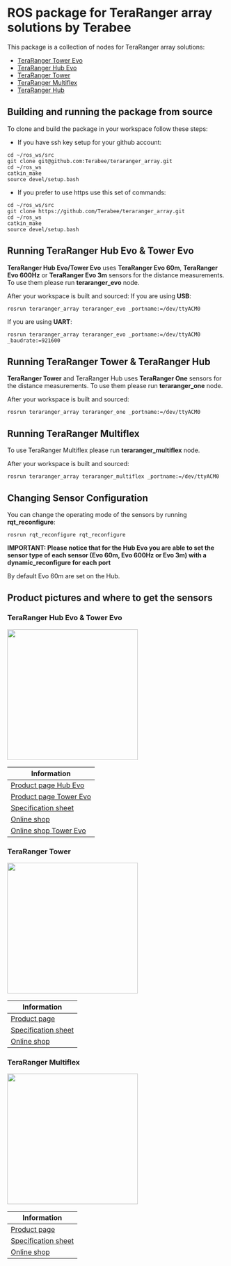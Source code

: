 # ROS package for TeraRanger array solutions by Terabee

This package is a collection of nodes for TeraRanger array solutions:
* [TeraRanger Tower Evo](https://www.terabee.com/portfolio-item/teraranger-tower-evo/)
* [TeraRanger Hub Evo](https://www.terabee.com/portfolio-item/teraranger-hub-evo/)
* [TeraRanger Tower](https://www.terabee.com/portfolio-item/teraranger-tower/)
* [TeraRanger Multiflex](https://www.terabee.com/portfolio-item/teraranger-multiflex/)
* [TeraRanger Hub](https://www.terabee.com/portfolio-item/teraranger-hub/)

## Building and running the package from source

To clone and build the package in your workspace follow these steps:

* If you have ssh key setup for your github account:

```
cd ~/ros_ws/src
git clone git@github.com:Terabee/teraranger_array.git
cd ~/ros_ws
catkin_make
source devel/setup.bash
```

* If you prefer to use https use this set of commands:

```
cd ~/ros_ws/src
git clone https://github.com/Terabee/teraranger_array.git
cd ~/ros_ws
catkin_make
source devel/setup.bash
```

## Running TeraRanger Hub Evo & Tower Evo

**TeraRanger Hub Evo/Tower Evo** uses **TeraRanger Evo 60m**, **TeraRanger Evo 600Hz** or **TeraRanger Evo 3m** sensors for the distance measurements. To use them please run **teraranger_evo** node.

After your workspace is built and sourced:
If you are using **USB**:
```
rosrun teraranger_array teraranger_evo _portname:=/dev/ttyACM0
```
If you are using **UART**:
```
rosrun teraranger_array teraranger_evo _portname:=/dev/ttyACM0 _baudrate:=921600
```

## Running TeraRanger Tower & TeraRanger Hub

**TeraRanger Tower** and TeraRanger Hub uses **TeraRanger One** sensors for the distance measurements. To use them please run **teraranger_one** node.

After your workspace is built and sourced:
```
rosrun teraranger_array teraranger_one _portname:=/dev/ttyACM0
```

## Running TeraRanger Multiflex

To use TeraRanger Multiflex please run **teraranger_multiflex** node.

After your workspace is built and sourced:
```
rosrun teraranger_array teraranger_multiflex _portname:=/dev/ttyACM0
```

## Changing Sensor Configuration

You can change the operating mode of the sensors by running **rqt_reconfigure**:

```
rosrun rqt_reconfigure rqt_reconfigure
```

**IMPORTANT: Please notice that for the Hub Evo you are able to set the sensor type of each sensor (Evo 60m, Evo 600Hz or Evo 3m) with a dynamic_reconfigure for each port**

By default Evo 60m are set on the Hub.

## Product pictures and where to get the sensors

### TeraRanger Hub Evo & Tower Evo

<img src="https://www.terabee.com/wp-content/uploads/2017/12/TeraRanger-Hub-Evo.jpg" width="300"/>

| Information |
| -------------- |
|[Product page Hub Evo](https://www.terabee.com/portfolio-item/teraranger-hub-evo/)|
|[Product page Tower Evo](https://www.terabee.com/portfolio-item/teraranger-tower-evo/)|
|[Specification sheet](https://www.terabee.com/wp-content/uploads/2018/02/TeraRanger-Hub-Evo-Specification-sheet.pdf)|
|[Online shop](http://www.teraranger.com/product/teraranger-hub-evo/)|
|[Online shop Tower Evo](http://www.teraranger.com/product/teraranger-tower-evo/)|

### TeraRanger Tower

<img src="http://www.teraranger.com/wp-content/uploads/2016/03/Teraranger_tower_typeB-1.png" width="300"/>

| Information |
| -------------- |
|[Product page](https://www.terabee.com/portfolio-item/teraranger-tower/)|
|[Specification sheet](https://www.terabee.com/portfolio-item/teraranger-tower/#tower-specifications)|
|[Online shop](http://www.teraranger.com/product/teraranger-tower/) |


### TeraRanger Multiflex

<img src="https://www.terabee.com/wp-content/uploads/2017/08/DSC0311-Editar-3.jpg" width="300"/>

| Information |
| -------------- |
|[Product page](https://www.terabee.com/portfolio-item/teraranger-multiflex/)|
|[Specification sheet](https://www.terabee.com/portfolio-item/teraranger-multiflex/#teraranger-specifications)|
|[Online shop](http://www.teraranger.com/product/teraranger-multiflex/) |
